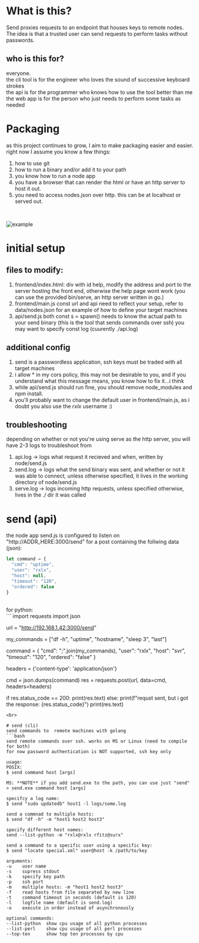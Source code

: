 # What is this?
Send proxies requests to an endpoint that houses keys to remote nodes. The idea is that a trusted user can send requests to perform tasks without passwords.

## who is this for?
everyone.
<br>
the cli tool is for the engineer who loves the sound of successive keyboard strokes
<br>
the api is for the programmer who knows how to use the tool better than me
<br>
the web app is for the person who just needs to perform some tasks as needed

# Packaging
as this project continues to grow, I aim to make packaging easier and easier. right now I assume you know a few things:
<br>
1. how to use git
2. how to run a binary and/or add it to your path
3. you know how to run a node app
4. you have a browser that can render the html or have an http server to host it out.
5. you need to access nodes.json over http. this can be at localhost or served out.
<br>

![example](https://storage.googleapis.com/rfitzhugh/send01.png)

# initial setup
## files to modify:
1. frontend/index.html:
div with id help, modify the address and port to the server hosting the front end, otherwise the help page wont work (you can use the provided bin/serve, an http server written in go.)
2. frontend/main.js
const url and api need to reflect your setup, refer to data/nodes.json for an example of how to define your target machines
3. api/send.js
both const s = spawn() needs to know the actual path to your send binary (this is the tool that sends commands over ssh)
you may want to specify const log (cuurently ./api.log)

## additional config
1. send is a passwordless application, ssh keys must be traded with all target machines
2. i allow * in my cors policy, this may not be desirable to you, and if you understand what this message means, you know how to fix it...i think
3. while api/send.js should run fine, you should remove node_modules and npm install.
4. you'll probably want to change the default user in frontend/main.js, as i doubt you also use the *rxlx* username :)

## troubleshooting
depending on whether or not you're using serve as the http server, you will have 2-3 logs to troubleshoot from
1. api.log -> logs what request it recieved and when, written by node/send.js
2. send.log -> logs what the send binary was sent, and whether or not it was able to connect, unless otherwise specified, it lives in the working directory of node/send.js
3. serve.log -> logs incoming http requests, unless specified otherwise, lives in the ./ dir it was called

# send (api)
the node app send.js is configured to listen on "http://ADDR_HERE:3000/send" for a post containing the follwing data (json):
```javascript
let command = {
  "cmd": "uptime",
  "user": "rxlx",
  "host": null,
  "timeout": "120",
  "ordered": false
}
```
<br>
for python:


<br>
```
import requests
import json

url = "http://192.168.1.42:3000/send"

my_commands = ["df -h", "uptime", "hostname", "sleep 3", "last"]

command = {
  "cmd": ";".join(my_commands),
  "user": "rxlx",
  "host": "svr",
  "timeout": "120",
  "ordered": "false"
}

headers = {'content-type': 'application/json'}

cmd = json.dumps(command)
res = requests.post(url, data=cmd, headers=headers)

if res.status_code == 200:
    print(res.text)
else:
    print(f"requst sent, but i got the response: {res.status_code}")
    print(res.text)
```
<br>

# send (cli)
send commands to  remote machines with golang
```bash
send remote commands over ssh. works on MS or Linux (need to compile for both)
for now password authentication is NOT supported, ssh key only

usage:
POSIX:
$ send command host [args]

MS: **NOTE** if you add send.exe to the path, you can use just "send"
> send.exe command host [args]

specifcy a log name:
$ send "sudo updatedb" host1 -l logs/some.log

send a commnad to multiple hosts:
$ send "df -h" -m "host1 host2 host3"

specify different host names:
send --list-python -m "rxlx@rxlx rfitz@surx"

send a command to a specific user using a specific key:
$ send "locate special.xml" user@host -k /path/to/key

arguments:
-u    user name
-s    supress stdout
-k    specify key path
-p    ssh port
-m    multiple hosts: -m "host1 host2 host3"
-f    read hosts from file separated by new line
-t    command timeout in seconds (default is 120)
-l    logfile name (default is send.log)
-o    execute in order instead of asynchronously

optional commands:
--list-python  show cpu usage of all python processes
--list-perl    show cpu usage of all perl processes
--top-ten      show top ten processes by cpu
```
